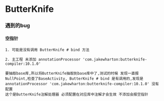 # ButterKnife


### 遇到的bug

#### 空指针

    1. 可能是没有调用 ButterKnife # bind 方法

    2. 主工程 未添加 annotationProcessor 'com.jakewharton:butterknife-compiler:10.1.0' 
    
    要抽取base库,所以将ButterKnife抽取到base库中了,测试的时候 发现一直报 NullPoint,检查了BaseActivity, ButterKnife # bind 是有调用的,发现是 annotationProcessor 'com.jakewharton:butterknife-compiler:10.1.0' 没有配置
    这个是ButterKnife注解处理器 必须配置在对应库中注解才会生效 不添加会报空指针
